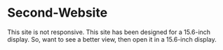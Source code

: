 # Second-Website
This site is not responsive. This site has been designed for a 15.6-inch display. So, want to see a better view, then open it in a 15.6-inch display.
